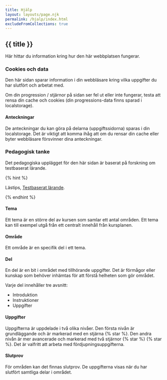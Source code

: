 ```yaml
---
title: Hjälp
layout: layouts/page.njk
permalink: /hjalp/index.html
excludeFromCollections: true
---
```


## {{ title }}

Här hittar du information kring hur den här webbplatsen fungerar.

### Cookies och data

Den här sidan sparar information i din webbläsare kring vilka uppgifter du har slutfört och arbetat med.

Om din progression / stjärnor på sidan ser fel ut eller inte fungerar, testa att rensa din cache och cookies (din progressions-data finns sparad i localstorage).

#### Anteckningar

De anteckningar du kan göra på delarna (uppgiftssidorna) sparas i din localstorage. Det är viktigt att komma ihåg att om du rensar din cache eller byter webbläsare försvinner dina anteckningar.

### Pedagogisk tanke

Det pedagogiska upplägget för den här sidan är baserat på forskning om testbaserat lärande.

{% hint %}

Lästips, [Testbaserat lärande](https://www.nok.se/titlar/akademisk-psykologi2/testbaserat-larande/).

{% endhint %}

#### Tema

Ett tema är en större del av kursen som samlar ett antal områden. Ett tema kan till exempel utgå från ett centralt innehåll från kursplanen.

#### Område

Ett område är en specifik del i ett tema.

#### Del

En del är en bit i området med tillhörande uppgifter. Det är förmågor eller kunskap som behöver inhämtas för att förstå helheten som gör området.

Varje del innehåller tre avsnitt:

-   Introduktion
-   Instruktioner
-   Uppgifter

#### Uppgifter

Uppgifterna är uppdelade i två olika nivåer. Den första nivån är grundläggande och är markerad med en stjärna {% star %}. Den andra nivån är mer avancerade och markerad med två stjärnor {% star %} {% star %}. Det är valfritt att arbeta med fördjupningsuppgifterna.

#### Slutprov

För områden kan det finnas slutprov. De uppgifterna visas när du har slutfört samtliga delar i området.
